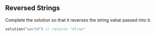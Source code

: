 ## Reversed Strings

Complete the solution so that it reverses the string value passed into it.

```rust
solution("world") // returns "dlrow"
```
